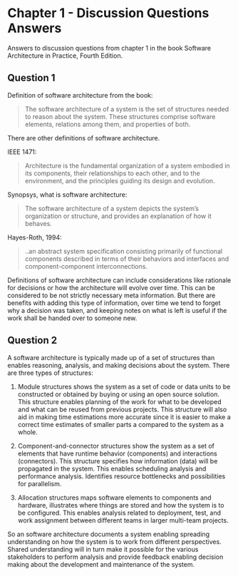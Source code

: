 # Chapter 1 - Discussion Questions Answers

Answers to discussion questions from chapter 1 in the book Software Architecture in Practice, Fourth Edition.

## Question 1

Definition of software architecture from the book:

> The software architecture of a system is the set of structures needed to reason about the system. These structures comprise software elements, relations among them, and properties of both.

There are other definitions of software architecture.

IEEE 1471:

> Architecture is the fundamental organization of a system embodied in its components, their relationships to each other, and to the environment, and the principles guiding its design and evolution.

Synopsys, what is software architecture:

> The software architecture of a system depicts the system’s organization or structure, and provides an explanation of how it behaves.

Hayes-Roth, 1994:

> ..an abstract system specification consisting primarily of functional components described in terms of their behaviors and interfaces and component-component interconnections.

Definitions of software architecture can include considerations like rationale for decisions or how the architecture will evolve over time. This can be considered to be not strictly necessary meta information. But there are benefits with adding this type of information, over time we tend to forget why a decision was taken, and keeping notes on what is left is useful if the work shall be handed over to someone new.

## Question 2

A software architecture is typically made up of a set of structures than enables reasoning, analysis, and making decisions about the system. There are three types of structures:

1) Module structures shows the system as a set of code or data units to be constructed or obtained by buying or using an open source solution. This structure enables planning of the work for what to be developed and what can be reused from previous projects. This structure will also aid in making time estimations more accurate since it is easier to make a correct time estimates of smaller parts a compared to the system as a whole.

2) Component-and-connector structures show the system as a set of elements that have runtime behavior (components) and interactions (connectors). This structure specifies how information (data) will be propagated in the system. This enables scheduling analysis and performance analysis. Identifies resource bottlenecks and possibilities for parallelism.

3) Allocation structures maps software elements to components and hardware, illustrates where things are stored and how the system is to be configured. This enables analysis related to deployment, test, and work assignment between different teams in larger multi-team projects.

So an software architecture documents a system enabling spreading understanding on how the system is to work from different perspectives. Shared understanding will in turn make it possible for the various stakeholders to perform analysis and provide feedback enabling decision making about the development and maintenance of the system.
